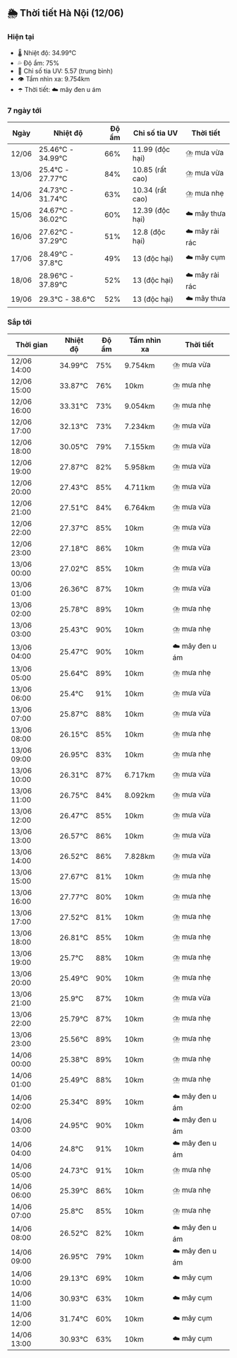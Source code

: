## 🌦️ Thời tiết Hà Nội (12/06)

### Hiện tại

- 🌡️ Nhiệt độ: 34.99℃
- 💦 Độ ẩm: 75%
- 🌟 Chỉ số tia UV: 5.57 (trung bình)
- 👁️ Tầm nhìn xa: 9.754km
- ☂️ Thời tiết: ☁️ mây đen u ám

### 7 ngày tới

| Ngày | Nhiệt độ | Độ ẩm | Chỉ số tia UV | Thời tiết |
| --- | --- | --- | --- | --- |
| 12/06 | 25.46℃ - 34.99℃ | 66% | 11.99 (độc hại) | ⛈️ mưa vừa |
| 13/06 | 25.4℃ - 27.77℃ | 84% | 10.85 (rất cao) | ⛈️ mưa vừa |
| 14/06 | 24.73℃ - 31.74℃ | 63% | 10.34 (rất cao) | ⛈️ mưa nhẹ |
| 15/06 | 24.67℃ - 36.02℃ | 60% | 12.39 (độc hại) | ☁️ mây thưa |
| 16/06 | 27.62℃ - 37.29℃ | 51% | 12.8 (độc hại) | ☁️ mây rải rác |
| 17/06 | 28.49℃ - 37.8℃ | 49% | 13 (độc hại) | ☁️ mây cụm |
| 18/06 | 28.96℃ - 37.89℃ | 52% | 13 (độc hại) | ☁️ mây rải rác |
| 19/06 | 29.3℃ - 38.6℃ | 52% | 13 (độc hại) | ☁️ mây thưa |

### Sắp tới

| Thời gian | Nhiệt độ | Độ ẩm | Tầm nhìn xa | Thời tiết |
| --- | --- | --- | --- | --- |
| 12/06 14:00 | 34.99℃ | 75% | 9.754km | ⛈️ mưa vừa |
| 12/06 15:00 | 33.87℃ | 76% | 10km | ⛈️ mưa nhẹ |
| 12/06 16:00 | 33.31℃ | 73% | 9.054km | ⛈️ mưa nhẹ |
| 12/06 17:00 | 32.13℃ | 73% | 7.234km | ⛈️ mưa vừa |
| 12/06 18:00 | 30.05℃ | 79% | 7.155km | ⛈️ mưa vừa |
| 12/06 19:00 | 27.87℃ | 82% | 5.958km | ⛈️ mưa vừa |
| 12/06 20:00 | 27.43℃ | 85% | 4.711km | ⛈️ mưa vừa |
| 12/06 21:00 | 27.51℃ | 84% | 6.764km | ⛈️ mưa vừa |
| 12/06 22:00 | 27.37℃ | 85% | 10km | ⛈️ mưa vừa |
| 12/06 23:00 | 27.18℃ | 86% | 10km | ⛈️ mưa vừa |
| 13/06 00:00 | 27.02℃ | 85% | 10km | ⛈️ mưa vừa |
| 13/06 01:00 | 26.36℃ | 87% | 10km | ⛈️ mưa vừa |
| 13/06 02:00 | 25.78℃ | 89% | 10km | ⛈️ mưa nhẹ |
| 13/06 03:00 | 25.43℃ | 90% | 10km | ⛈️ mưa nhẹ |
| 13/06 04:00 | 25.47℃ | 90% | 10km | ☁️ mây đen u ám |
| 13/06 05:00 | 25.64℃ | 89% | 10km | ⛈️ mưa nhẹ |
| 13/06 06:00 | 25.4℃ | 91% | 10km | ⛈️ mưa vừa |
| 13/06 07:00 | 25.87℃ | 88% | 10km | ⛈️ mưa vừa |
| 13/06 08:00 | 26.15℃ | 85% | 10km | ⛈️ mưa nhẹ |
| 13/06 09:00 | 26.95℃ | 83% | 10km | ⛈️ mưa nhẹ |
| 13/06 10:00 | 26.31℃ | 87% | 6.717km | ⛈️ mưa vừa |
| 13/06 11:00 | 26.75℃ | 84% | 8.092km | ⛈️ mưa vừa |
| 13/06 12:00 | 26.47℃ | 85% | 10km | ⛈️ mưa vừa |
| 13/06 13:00 | 26.57℃ | 86% | 10km | ⛈️ mưa vừa |
| 13/06 14:00 | 26.52℃ | 86% | 7.828km | ⛈️ mưa vừa |
| 13/06 15:00 | 27.67℃ | 81% | 10km | ⛈️ mưa nhẹ |
| 13/06 16:00 | 27.77℃ | 80% | 10km | ⛈️ mưa nhẹ |
| 13/06 17:00 | 27.52℃ | 81% | 10km | ⛈️ mưa nhẹ |
| 13/06 18:00 | 26.81℃ | 85% | 10km | ⛈️ mưa nhẹ |
| 13/06 19:00 | 25.7℃ | 88% | 10km | ⛈️ mưa nhẹ |
| 13/06 20:00 | 25.49℃ | 90% | 10km | ⛈️ mưa nhẹ |
| 13/06 21:00 | 25.9℃ | 87% | 10km | ⛈️ mưa vừa |
| 13/06 22:00 | 25.79℃ | 87% | 10km | ⛈️ mưa nhẹ |
| 13/06 23:00 | 25.56℃ | 89% | 10km | ⛈️ mưa nhẹ |
| 14/06 00:00 | 25.38℃ | 89% | 10km | ⛈️ mưa nhẹ |
| 14/06 01:00 | 25.49℃ | 88% | 10km | ⛈️ mưa nhẹ |
| 14/06 02:00 | 25.34℃ | 89% | 10km | ☁️ mây đen u ám |
| 14/06 03:00 | 24.95℃ | 90% | 10km | ☁️ mây đen u ám |
| 14/06 04:00 | 24.8℃ | 91% | 10km | ☁️ mây đen u ám |
| 14/06 05:00 | 24.73℃ | 91% | 10km | ⛈️ mưa nhẹ |
| 14/06 06:00 | 25.39℃ | 86% | 10km | ⛈️ mưa nhẹ |
| 14/06 07:00 | 25.8℃ | 85% | 10km | ⛈️ mưa nhẹ |
| 14/06 08:00 | 26.52℃ | 82% | 10km | ☁️ mây đen u ám |
| 14/06 09:00 | 26.95℃ | 79% | 10km | ☁️ mây đen u ám |
| 14/06 10:00 | 29.13℃ | 69% | 10km | ☁️ mây cụm |
| 14/06 11:00 | 30.93℃ | 63% | 10km | ☁️ mây cụm |
| 14/06 12:00 | 31.74℃ | 60% | 10km | ☁️ mây cụm |
| 14/06 13:00 | 30.93℃ | 63% | 10km | ☁️ mây cụm |
